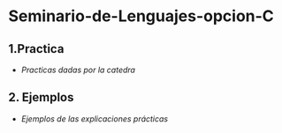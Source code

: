# Seminario-de-Lenguajes-opcion-C
## 1.Practica
 * _Practicas dadas por la catedra_

## 2. Ejemplos
  * _Ejemplos de las explicaciones prácticas_

